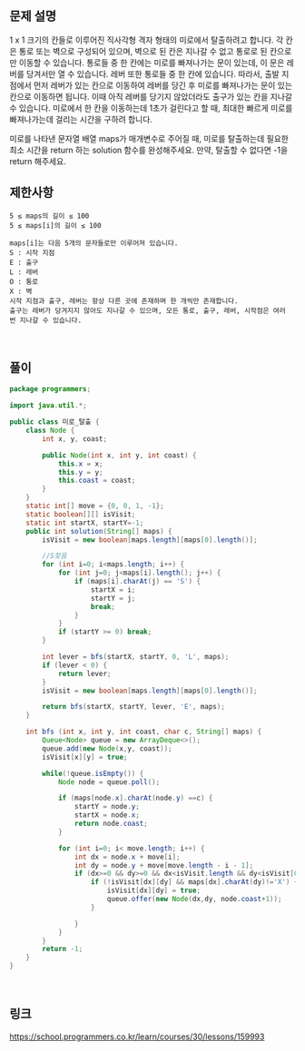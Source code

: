 ## 문제 설명
1 x 1 크기의 칸들로 이루어진 직사각형 격자 형태의 미로에서 탈출하려고 합니다. 각 칸은 통로 또는 벽으로 구성되어 있으며, 벽으로 된 칸은 지나갈 수 없고 통로로 된 칸으로만 이동할 수 있습니다. 통로들 중 한 칸에는 미로를 빠져나가는 문이 있는데, 이 문은 레버를 당겨서만 열 수 있습니다. 레버 또한 통로들 중 한 칸에 있습니다. 따라서, 출발 지점에서 먼저 레버가 있는 칸으로 이동하여 레버를 당긴 후 미로를 빠져나가는 문이 있는 칸으로 이동하면 됩니다. 이때 아직 레버를 당기지 않았더라도 출구가 있는 칸을 지나갈 수 있습니다. 미로에서 한 칸을 이동하는데 1초가 걸린다고 할 때, 최대한 빠르게 미로를 빠져나가는데 걸리는 시간을 구하려 합니다.

미로를 나타낸 문자열 배열 maps가 매개변수로 주어질 때, 미로를 탈출하는데 필요한 최소 시간을 return 하는 solution 함수를 완성해주세요. 만약, 탈출할 수 없다면 -1을 return 해주세요.

## 제한사항
```
5 ≤ maps의 길이 ≤ 100
5 ≤ maps[i]의 길이 ≤ 100

maps[i]는 다음 5개의 문자들로만 이루어져 있습니다.
S : 시작 지점
E : 출구
L : 레버
O : 통로
X : 벽
시작 지점과 출구, 레버는 항상 다른 곳에 존재하며 한 개씩만 존재합니다.
출구는 레버가 당겨지지 않아도 지나갈 수 있으며, 모든 통로, 출구, 레버, 시작점은 여러 번 지나갈 수 있습니다.
```

<br>

## 풀이
```java
package programmers;

import java.util.*;

public class 미로_탈출 {
	class Node {
		int x, y, coast;

		public Node(int x, int y, int coast) {
			this.x = x;
			this.y = y;
			this.coast = coast;
		}
	}
	static int[] move = {0, 0, 1, -1};
	static boolean[][] isVisit;
	static int startX, startY=-1;
	public int solution(String[] maps) {
		isVisit = new boolean[maps.length][maps[0].length()];

		//S찾음
		for (int i=0; i<maps.length; i++) {
			for (int j=0; j<maps[i].length(); j++) {
				if (maps[i].charAt(j) == 'S') {
					startX = i;
					startY = j;
					break;
				}
			}
			if (startY >= 0) break;
		}

		int lever = bfs(startX, startY, 0, 'L', maps);
		if (lever < 0) {
			return lever;
		}
		isVisit = new boolean[maps.length][maps[0].length()];

		return bfs(startX, startY, lever, 'E', maps);
	}

	int bfs (int x, int y, int coast, char c, String[] maps) {
		Queue<Node> queue = new ArrayDeque<>();
		queue.add(new Node(x,y, coast));
		isVisit[x][y] = true;

		while(!queue.isEmpty()) {
			Node node = queue.poll();

			if (maps[node.x].charAt(node.y) ==c) {
				startY = node.y;
				startX = node.x;
				return node.coast;
			}

			for (int i=0; i< move.length; i++) {
				int dx = node.x + move[i];
				int dy = node.y + move[move.length - i - 1];
				if (dx>=0 && dy>=0 && dx<isVisit.length && dy<isVisit[0].length) {
					if (!isVisit[dx][dy] && maps[dx].charAt(dy)!='X') {
						isVisit[dx][dy] = true;
						queue.offer(new Node(dx,dy, node.coast+1));
					}

				}
			}
		}
		return -1;
	}
}
```

<br>

## 링크
https://school.programmers.co.kr/learn/courses/30/lessons/159993
